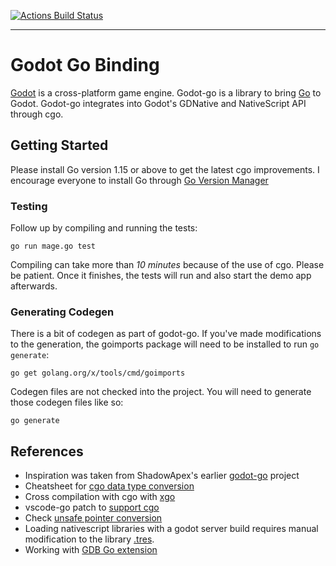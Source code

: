 [![Actions Build Status](https://github.com/godot-go/godot-go/workflows/CI/badge.svg?branch=master)](https://github.com/godot-go/godot-go/actions)

---

# Godot Go Binding

[Godot](https://github.com/godotengine/godot) is a cross-platform game engine. Godot-go is a library to bring [Go](https://golang.org/) to Godot. Godot-go integrates into Godot's GDNative and NativeScript API through cgo.


## Getting Started

Please install Go version 1.15 or above to get the latest cgo improvements. I encourage everyone to install Go through [Go Version Manager](https://github.com/moovweb/gvm)


### Testing

Follow up by compiling and running the tests:

    go run mage.go test

Compiling can take more than *10 minutes* because of the use of cgo. Please be patient. Once it finishes, the tests will run and also start the demo app afterwards.


### Generating Codegen

There is a bit of codegen as part of godot-go. If you've made modifications to the generation, the goimports package will need to be installed to run `go generate`:

    go get golang.org/x/tools/cmd/goimports

Codegen files are not checked into the project. You will need to generate those codegen files like so:

    go generate
    

## References

* Inspiration was taken from ShadowApex's earlier [godot-go](https://github.com/ShadowApex/godot-go) project
* Cheatsheet for [cgo data type conversion](https://gist.github.com/zchee/b9c99695463d8902cd33)
* Cross compilation with cgo with [xgo](https://github.com/karalabe/xgo)
* vscode-go patch to [support cgo](https://github.com/golang/go/issues/35721#issuecomment-568543991)
* Check [unsafe pointer conversion](https://blog.gopheracademy.com/advent-2019/safe-use-of-unsafe-pointer/)
* Loading nativescript libraries with a godot server build requires manual modification to the library [.tres](https://godotengine.org/qa/63890/how-to-open-gdnative-projects-with-headless-server-godot).
* Working with [GDB Go extension](https://nanxiao.me/en/the-tips-of-using-gdb-to-debug-golang-program/)
